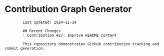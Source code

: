 # Contribution Graph Generator
            
            Last updated: 2024-11-19
            
            ## Recent Changes
            - Contribution #27: Improve README content
            
            This repository demonstrates GitHub contribution tracking and commit generation.
        